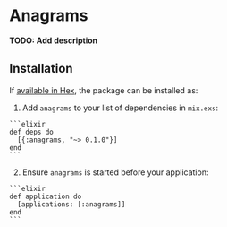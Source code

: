 # Anagrams

**TODO: Add description**

## Installation

If [available in Hex](https://hex.pm/docs/publish), the package can be installed as:

  1. Add `anagrams` to your list of dependencies in `mix.exs`:

    ```elixir
    def deps do
      [{:anagrams, "~> 0.1.0"}]
    end
    ```

  2. Ensure `anagrams` is started before your application:

    ```elixir
    def application do
      [applications: [:anagrams]]
    end
    ```

